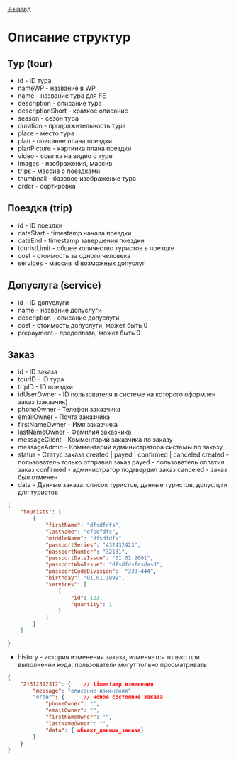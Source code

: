 [<-назад](/README.md)

# Описание структур

## Тур (tour)
- id                - ID тура
- nameWP            - название в WP
- name              - название тура для FE
- description       - описание тура
- descriptionShort  - краткое описание
- season            - сезон тура
- duration          - продолжительность тура
- place             - место тура
- plan              - описание плана поездки
- planPicture       - картинка плана поездки
- video             - ссылка на видео о туре
- images            - изображения, массив
- trips             - массив с поездками
- thumbnail         - базовое изображение тура
- order             - сортировка

## Поездка (trip)
- id                - ID поездки
- dateStart         - timestamp начала поездки
- dateEnd           - timestamp завершения поездки
- touristLimit      - общее количество туристов в поездке
- cost              - стоимость за одного человека
- services          - массив id возможных допуслуг

## Допуслуга (service)
- id                - ID допуслуги
- name              - название допуслуги
- description       - описание допуслуги
- cost              - стоимость допуслуги, может быть 0
- prepayment        - предоплата, может быть 0

## Заказ <a name="orderStructure"></a>
- id                - ID заказа
- tourID            - ID тура
- tripID            - ID поездки
- idUserOwner       - ID пользователя в системе на которого оформлен заказ (заказчик)
- phoneOwner        - Телефон заказчика
- emailOwner        - Почта заказчика
- firstNameOwner    - Имя заказчика
- lastNameOwner     - Фамилия заказчика
- messageClient      - Комментарий заказчика по заказу
- messageAdmin      - Комментарий администратора системы по заказу
- status            - Статус заказа created | payed | confirmed | canceled
                        created     - пользователь только отправил заказ
                        payed       - пользователь оплатил заказ
                        confirmed   - администратор подтвердил заказ
                        canceled    - заказ был отменен
- data              - Данные заказа: список туристов, данные туристов, допуслуги для туристов
```JSON
{
    "tourists": [
        {
            "firstName": "dfsdfdfs",
            "lastName": "dfsdfdfs",
            "middleName": "dfsdfdfs",
            "passportSeries": "432432423",
            "passportNumber": "32131",
            "passportDateIssue": "01.01.2001",
            "passportWhoIssue": "dfsdfdsfasdasd",
            "passportCodeDivision":  "333-444",
            "birthday": "01.01.1999",
            "services": [
                {
                    "id": 123,
                    "quantity": 1
                }
            ]
        }
    ]

}
```
- history           - история изменения заказа, изменяется только при выполнении кода, пользователи могут только просматривать
```JSON
{
    "21312312312": {    // timestamp изменения
        "message": "описание изменения"
        "order": {      // новое состояние заказа
            "phoneOwner": "",
            "emailOwner": "",
            "firstNameOwner": "",
            "lastNameOwner": "",
            "data": { объект_данных_заказа}
        }
    }
}




